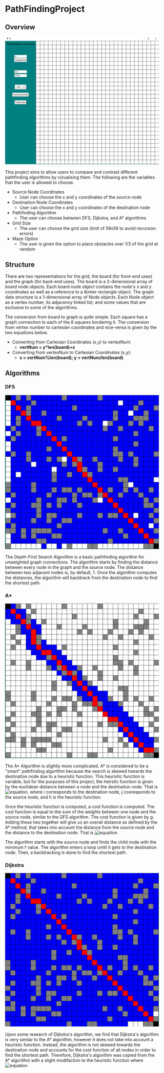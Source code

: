 # PathFindingProject

## Overview

![image](PFV.JPG)

This project aims to allow users to compare and contrast different pathfinding algorithms by vizualising them. The following are the variables that the user is allowed to choose.
* Source Node Coordinates
  * User can choose the x and y coordinates of the source node
* Destination Node Coordinates
  * User can choose the x and y coordinates of the destination node
* Pathfinding Algorithm
  * The user can choose between DFS, Dijkstra, and A* algorithms
* Grid Size
  * The user can choose the grid size (limit of 59x59 to avoid recursion errors)
* Maze Option 
  * The user is given the option to place obstacles over 1/3 of the grid at random 

## Structure 
There are two representations for the grid, the board (for front-end uses) and the graph (for back-end uses). 
The board is a 2-dimensional array of board node objects. Each board node object contains the node's x and y coordinates 
as well as a reference to a tkinter rectangle object. The graph data structure is a 1-dimensional array of Node objects. 
Each Node object as a vertex number, its adjacency linked list, and some values that are exclusive to some of the algorithms.

The conversion from board to graph is quite simple. Each square has a graph connection to each of the 8 squares bordering it. 
The conversion from vertex number to cartesian coordinates and vice-versa is given by the two equations below.

* Converting from Cartesian Coordinates (x,y) to vertexNum: 
  * **vertNum = y*len(board)+x**
* Converting from vertexNum to Cartesian Coordinates (x,y): 
  * **x = vertNum%len(board); y = vertNum/len(board)**

## Algorithms

  ### DFS
  ![image](DFS.JPG)
  
  The Depth-First Search Algorithm is a basic pathfinding algorithm for unweighted 
  graph connections. The algorithm starts by finding the distance between every 
  node in the graph and the source node. The distance between two adjacent nodes
  is, by default, 1. Once the algorithm computes the distances, the algorithm will
  backtrack from the destination node to find the shortest path. 
    
  ### A*
  ![image](Astar.JPG)
  
  The A* Algorithm is slightly more complicated. A* is considered to be a "smart"
  pathfinding algorithm because the search is skewed towards the destination node
  due to a heuristic function. This heuristic function is variable, but for the 
  purposes of this project, the heirstic function is given by the euclidean distance
  between a node and the destination node. That is ![equation](https://bit.ly/34g2oK0), 
  where i corresponds to the destination node, j cooresponds to the source node, 
  and h is the heuristic function.
  
  Once the heuristic function is computed, a cost function is computed. The cost function
  is equal to the sum of the weights between one node and the source node, similar to 
  the DFS algorithm. The cost function is given by g. Adding these two together will give
  us an overall distance as defined by the A* method, that takes into account the distance 
  from the source node and the distance to the destination node. That is ![equation](https://bit.ly/33qu7IY).
  
  The algorithm starts with the source node and finds the child node with the minimum f value.
  The algorithm enters a loop untill it gets to the destination node. Then, a backtracking is done
  to find the shortest path.
  
  ### Dijkstra
  ![image](Dijkstra.JPG)
  
  Upon some research of Dijkstra's algorithm, we find that Dijkstra's algorithm is very similar to the
  A* algorithm, however it does not take into account a heuristic function. Instead, the algorithm
  is not skewed towards the destination node and accounts for the cost function of all nodes in order to
  find the shortest path. Therefore, Dijkstra's algorithm was copied from the A* algorithm with a slight
  modifaction to the heuristic function where ![equation](https://bit.ly/3lfGgpZ)
  

  
